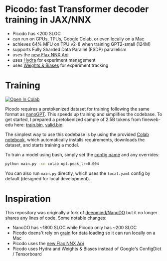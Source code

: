 # Picodo: fast Transformer decoder training in JAX/NNX

- Picodo has <200 SLOC
- can run on GPUs, TPUs, Google Colab, or even locally on a Mac
- achieves 64% MFU on TPU v2-8 when training GPT2-small (124M)
- supports Fully Sharded Data Parallel (FSDP) parallelism
- uses the [new Flax NNX Api](https://flax.readthedocs.io/en/v0.8.3/experimental/nnx/nnx_basics.html)
- uses [Hydra](https://github.com/facebookresearch/hydra) for experiment management
- uses [Weights & Biases](https://github.com/facebookresearch/hydra) for experiment tracking

# Training

[![Open In Colab](https://colab.research.google.com/assets/colab-badge.svg)](https://colab.research.google.com/github/martin-marek/picodo/blob/main/train_colab.ipynb)

Picodo requires a pretokenized dataset for training following the same format as [nanoGPT](https://github.com/karpathy/nanoGPT/tree/master/data/openwebtext). This speeds up training and simplifies the codebase. To get started, I prepared a pretokenized sample of 2.5B tokens from fineweb-edu here: [train.bin](https://pub-e8bbdcbe8f6243b2a9933704a9b1d8bc.r2.dev/datasets/fineweb_edu_gpt2_train.bin), [valid.bin](https://pub-e8bbdcbe8f6243b2a9933704a9b1d8bc.r2.dev/datasets/fineweb_edu_gpt2_val.bin).

The simplest way to use this codebase is by using the provided [Colab notebook](https://colab.research.google.com/github/martin-marek/picodo/blob/main/train_colab.ipynb), which automatically installs requirements, downloads the dataset, and starts training a model.

To train a model using bash, simply set the [config name](configs) and any overrides:
```bash
python main.py -cn colab opt.peak_lr=0.004
```

You can also run `main.py` directly, which uses the `local.yaml` config by default (designed for local development).

# Inspiration

This repository was originally a fork of [deepmind/NanoDO](https://github.com/google-deepmind/nanodo) but it no longer shares any lines of code. Some notable changes:
- NanoDO has ~1800 SLOC while Picodo only has ~200 SLOC
- Picodo doens't rely on [grain](https://github.com/google/grain) for data loading so it can run locally on a Mac
- Picodo uses the [new Flax NNX Api](https://flax.readthedocs.io/en/v0.8.3/experimental/nnx/nnx_basics.html)
- Picodo uses Hydra and Weights & Biases instead of Google's ConfigDict / Tensorboard
